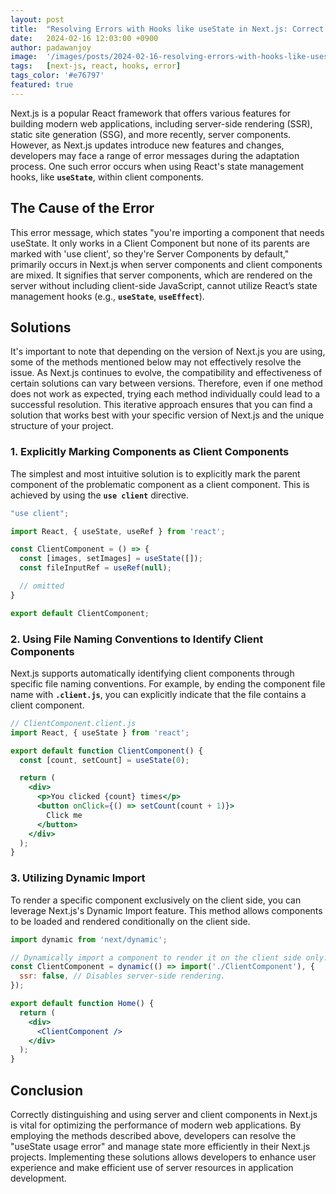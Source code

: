 ```yaml
---
layout: post
title:  "Resolving Errors with Hooks like useState in Next.js: Correct Understanding and Use of Client Components"
date:   2024-02-16 12:03:00 +0900
author: padawanjoy
image:  '/images/posts/2024-02-16-resolving-errors-with-hooks-like-usestate-in-nextjs/01.png'
tags:   [next-js, react, hooks, error]
tags_color: '#e76797'
featured: true
---
```

Next.js is a popular React framework that offers various features for building modern web applications, including server-side rendering (SSR), static site generation (SSG), and more recently, server components. However, as Next.js updates introduce new features and changes, developers may face a range of error messages during the adaptation process. One such error occurs when using React's state management hooks, like **`useState`**, within client components.

## The Cause of the Error

This error message, which states "you're importing a component that needs useState. It only works in a Client Component but none of its parents are marked with 'use client', so they're Server Components by default," primarily occurs in Next.js when server components and client components are mixed. It signifies that server components, which are rendered on the server without including client-side JavaScript, cannot utilize React’s state management hooks (e.g., **`useState`**, **`useEffect`**).

## Solutions

It's important to note that depending on the version of Next.js you are using, some of the methods mentioned below may not effectively resolve the issue. As Next.js continues to evolve, the compatibility and effectiveness of certain solutions can vary between versions. Therefore, even if one method does not work as expected, trying each method individually could lead to a successful resolution. This iterative approach ensures that you can find a solution that works best with your specific version of Next.js and the unique structure of your project.

### 1. Explicitly Marking Components as Client Components

The simplest and most intuitive solution is to explicitly mark the parent component of the problematic component as a client component. This is achieved by using the **`use client`** directive.

```jsx
"use client";

import React, { useState, useRef } from 'react';

const ClientComponent = () => {
  const [images, setImages] = useState([]);
  const fileInputRef = useRef(null);

  // omitted
}

export default ClientComponent;
```

### 2. Using File Naming Conventions to Identify Client Components

Next.js supports automatically identifying client components through specific file naming conventions. For example, by ending the component file name with **`.client.js`**, you can explicitly indicate that the file contains a client component.

```jsx
// ClientComponent.client.js
import React, { useState } from 'react';

export default function ClientComponent() {
  const [count, setCount] = useState(0);

  return (
    <div>
      <p>You clicked {count} times</p>
      <button onClick={() => setCount(count + 1)}>
        Click me
      </button>
    </div>
  );
}
```

### 3. Utilizing Dynamic Import

To render a specific component exclusively on the client side, you can leverage Next.js's Dynamic Import feature. This method allows components to be loaded and rendered conditionally on the client side.

```jsx
import dynamic from 'next/dynamic';

// Dynamically import a component to render it on the client side only.
const ClientComponent = dynamic(() => import('./ClientComponent'), {
  ssr: false, // Disables server-side rendering.
});

export default function Home() {
  return (
    <div>
      <ClientComponent />
    </div>
  );
}
```

## Conclusion

Correctly distinguishing and using server and client components in Next.js is vital for optimizing the performance of modern web applications. By employing the methods described above, developers can resolve the "useState usage error" and manage state more efficiently in their Next.js projects. Implementing these solutions allows developers to enhance user experience and make efficient use of server resources in application development.